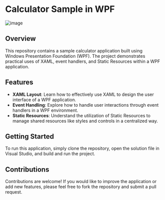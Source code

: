 # Calculator Sample in WPF

![image](https://github.com/ferreret/wpf_calculator/assets/9048159/71b07877-12f3-431a-bb02-b03afbfacca7)

## Overview

This repository contains a sample calculator application built using Windows Presentation Foundation (WPF). The project demonstrates practical uses of XAML, event handlers, and Static Resources within a WPF application.

## Features

- **XAML Layout**: Learn how to effectively use XAML to design the user interface of a WPF application.
- **Event Handling**: Explore how to handle user interactions through event handlers in a WPF environment.
- **Static Resources**: Understand the utilization of Static Resources to manage shared resources like styles and controls in a centralized way.

## Getting Started

To run this application, simply clone the repository, open the solution file in Visual Studio, and build and run the project.

## Contributions

Contributions are welcome! If you would like to improve the application or add new features, please feel free to fork the repository and submit a pull request.





